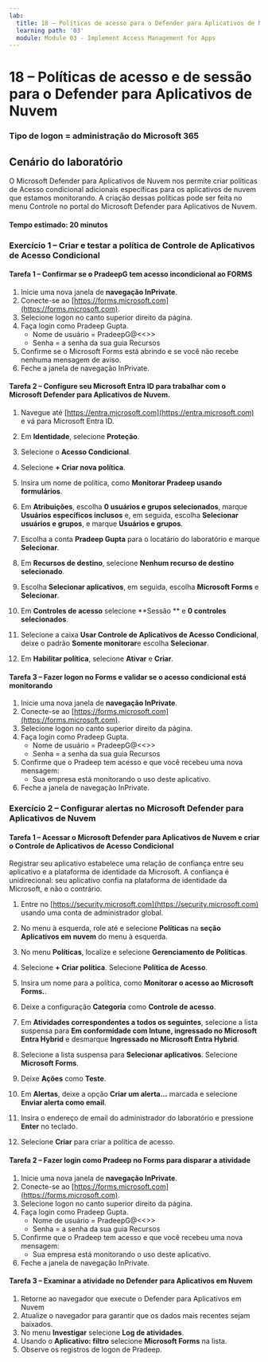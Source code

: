 ```yaml
---
lab:
  title: 18 – Políticas de acesso para o Defender para Aplicativos de Nuvem
  learning path: '03'
  module: Module 03 - Implement Access Management for Apps
---
```


# 18 – Políticas de acesso e de sessão para o Defender para Aplicativos de Nuvem

### Tipo de logon = administração do Microsoft 365

## Cenário do laboratório

O Microsoft Defender para Aplicativos de Nuvem nos permite criar políticas de Acesso condicional adicionais específicas para os aplicativos de nuvem que estamos monitorando.  A criação dessas políticas pode ser feita no menu Controle no portal do Microsoft Defender para Aplicativos de Nuvem.

#### Tempo estimado: 20 minutos

### Exercício 1 – Criar e testar a política de Controle de Aplicativos de Acesso Condicional

#### Tarefa 1 – Confirmar se o PradeepG tem acesso incondicional ao FORMS

1. Inicie uma nova janela de **navegação InPrivate**.
2. Conecte-se ao [https://forms.microsoft.com](https://forms.microsoft.com).
3. Selecione logon no canto superior direito da página.
4. Faça login como Pradeep Gupta.
   - Nome de usuário = PradeepG@<<<your lab hoster provided domain>>>
   - Senha = a senha da sua guia Recursos
5. Confirme se o Microsoft Forms está abrindo e se você não recebe nenhuma mensagem de aviso.
6. Feche a janela de navegação InPrivate.

#### Tarefa 2 – Configure seu Microsoft Entra ID para trabalhar com o Microsoft Defender para Aplicativos de Nuvem.

1. Navegue até [https://entra.microsoft.com](https://entra.microsoft.com) e vá para Microsoft Entra ID.

2. Em **Identidade**, selecione **Proteção**.

3. Selecione o **Acesso Condicional**.

4. Selecione **+ Criar nova política**.

5. Insira um nome de política, como **Monitorar Pradeep usando formulários**.

6. Em **Atribuições**, escolha **0 usuários e grupos selecionados**, marque **Usuários específicos inclusos** e, em seguida, escolha **Selecionar usuários e grupos**, e marque **Usuários e grupos**.

7. Escolha a conta **Pradeep Gupta** para o locatário do laboratório e marque **Selecionar**.

8. Em **Recursos de destino**, selecione **Nenhum recurso de destino selecionado**.

9. Escolha **Selecionar aplicativos**, em seguida, escolha **Microsoft Forms** e **Selecionar**. 

10. Em **Controles de acesso** selecione **Sessão ** e **0 controles selecionados**.

11. Selecione a caixa **Usar Controle de Aplicativos de Acesso Condicional**, deixe o padrão **Somente monitorar**e escolha **Selecionar**.

12. Em **Habilitar política**, selecione **Ativar** e **Criar**.

#### Tarefa 3 – Fazer logon no Forms e validar se o acesso condicional está monitorando

1. Inicie uma nova janela de **navegação InPrivate**.
2. Conecte-se ao [https://forms.microsoft.com](https://forms.microsoft.com).
3. Selecione logon no canto superior direito da página.
4. Faça login como Pradeep Gupta.
   - Nome de usuário = PradeepG@<<<your lab hoster provided domain>>>
   - Senha = a senha da sua guia Recursos
5. Confirme que o Pradeep tem acesso e que você recebeu uma nova mensagem:
   - Sua empresa está monitorando o uso deste aplicativo.
6. Feche a janela de navegação InPrivate.

### Exercício 2 – Configurar alertas no Microsoft Defender para Aplicativos de Nuvem

#### Tarefa 1 – Acessar o Microsoft Defender para Aplicativos de Nuvem e criar o Controle de Aplicativos de Acesso Condicional

Registrar seu aplicativo estabelece uma relação de confiança entre seu aplicativo e a plataforma de identidade da Microsoft. A confiança é unidirecional: seu aplicativo confia na plataforma de identidade da Microsoft, e não o contrário.

1. Entre no [https://security.microsoft.com](https://security.microsoft.com) usando uma conta de administrador global.

1. No menu à esquerda, role até e selecione **Políticas** na **seção Aplicativos em nuvem** do menu à esquerda.

1. No menu **Políticas**, localize e selecione **Gerenciamento de Políticas**.

1. Selecione **+ Criar política**. Selecione **Política de Acesso**.

1. Insira um nome para a política, como **Monitorar o acesso ao Microsoft Forms.**.

1. Deixe a configuração **Categoria** como **Controle de acesso**.

1. Em **Atividades correspondentes a todos os seguintes**, selecione a lista suspensa para **Em conformidade com Intune, ingressado no Microsoft Entra Hybrid** e desmarque **Ingressado no Microsoft Entra Hybrid**.

1. Selecione a lista suspensa para **Selecionar aplicativos**.  Selecione **Microsoft Forms**.

1. Deixe **Ações** como **Teste**.

1. Em **Alertas**, deixe a opção **Criar um alerta...** marcada e selecione **Enviar alerta como email**.

1. Insira o endereço de email do administrador do laboratório e pressione **Enter** no teclado.

1. Selecione **Criar** para criar a política de acesso.

#### Tarefa 2 – Fazer login como Pradeep no Forms para disparar a atividade

1. Inicie uma nova janela de **navegação InPrivate**.
2. Conecte-se ao [https://forms.microsoft.com](https://forms.microsoft.com).
3. Selecione logon no canto superior direito da página.
4. Faça login como Pradeep Gupta.
   - Nome de usuário = PradeepG@<<<your lab hoster provided domain>>>
   - Senha = a senha da sua guia Recursos
5. Confirme que o Pradeep tem acesso e que você recebeu uma nova mensagem:
   - Sua empresa está monitorando o uso deste aplicativo.
6. Feche a janela de navegação InPrivate.

#### Tarefa 3 – Examinar a atividade no Defender para Aplicativos em Nuvem

1. Retorne ao navegador que execute o Defender para Aplicativos em Nuvem
2. Atualize o navegador para garantir que os dados mais recentes sejam baixados.
3. No menu **Investigar** selecione **Log de atividades**.
4. Usando o **Aplicativo: filtro** selecione **Microsoft Forms** na lista.
5. Observe os registros de logon de Pradeep.
